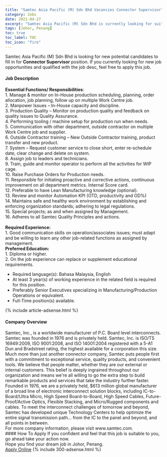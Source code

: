 ```yaml
---
title: "Samtec Asia Pacific (M) Sdn Bhd Vacancies Connector Supervisor" 
category: Jobs 
date: 2021-04-27 
excerpt: "Samtec Asia Pacific (M) Sdn Bhd is currently looking for suitable person to fill in the Connector Supervisor which based in Johor, Penang" 
tags: [Johor, Penang] 
toc: true 
toc_label: TOC 
toc_icon: "fire" 
--- 
```


<p>Samtec Asia Pacific (M) Sdn Bhd is looking for new potential candidates to fill in for <b>Connector Supervisor</b> position. If you currently looking for new job opportunities and qualified with the job desc, feel free to apply this job.
</p><div><div><h4>Job Description</h4></div><div><div><span><div><div><strong>Essential Functions/ Responsibilities</strong>:<br>1. Manage &amp; monitor on In-House production scheduling, planning, order allocation, job planning, follow up on multiple Work Centre job.<br>2. Manpower Issues &#8211; In-House capacity and discipline.<br>3. Production Quality &#8211; Monitor on production quality and feedback on quality issues to Quality Assurance.<br>4. Performing tooling / machine setup for production run when needs.<br>5. Communication with other department, outside contractor on multiple Work Centre job and supplier.<br>6. Outside Contractor training &#8211; New Outside Contractor training, product transfer and new product.<br>7. System &#8211; Request customer service to close short, enter re-schedule date, clear change and delete on system.<br>8. Assign job to leaders and technicians.<br>9. Train, guide and monitor operator to perform all the activities for WIP cage.<br>10. Raise Purchase Orders for Production needs.<br>11. Responsible for initiating proactive and corrective actions, continuous improvement on all department metrics. Internal Score card.<br>12. Preferable to have Lean Manufacturing knowledge (optional).<br>13. Review and monitor Automation KPI (OTD, productivity and OD%)<br>14. Maintains safe and healthy work environment by establishing and enforcing organization standards; adhering to legal regulations.<br>15. Special projects; as and when assigned by Management.<br>16. Adheres to all Samtec Quality Principles and actions.</div><br><div><strong>Required Experience:</strong><div>1. Good communication skills on operation/associates issues; must adapt and be willing to learn any other job-related functions as assigned by management.</div><div><strong>Preferred Education:</strong><br>1. Diploma or higher.<br>2. On the job experience can replace or supplement educational requirements.&#160;</div><ul><li>Required language(s): Bahasa Malaysia, English</li><li>At least 3 year(s) of working experience in the related field is required for this position.</li><li>Preferably Senior Executives specializing in Manufacturing/Production Operations or equivalent.</li><li>Full-Time position(s) available.</li></ul></div></div></span></div></div></div> 
{% include article-adsense.html %} 
<div><div><h4>Company Overview</h4></div><div><div><span><div><div>
<div>
		Samtec, Inc., is a worldwide manufacturer of P.C. Board level interconnects. Samtec was founded in 1976 and is privately held. Samtec, Inc. is ISO/TS 16949:2009, ISO 9001:2008, and ISO 14001:2004 registered with a 5-A1 Dun and Bradstreet rating, the highest available for a corporation this size.</div>
<div>
<div>
			Much more than just another connector company, Samtec puts people first with a commitment to exceptional service, quality products, and convenient tools. We believe that people matter, whether they are our external or internal customers. This belief is deeply ingrained throughout our organization and means we're all willing to go the extra step to build remarkable products and services that take the industry further faster.</div>
<div>
			Founded in 1976, we are a privately held, $613 million global manufacturer of a broad line of electronic interconnect solution blocks, including IC-to-Board/Ultra Micro, High Speed Board-to-Board, High Speed Cables, Future-Proof/Active Optics, Flexible Stacking, and Micro/Rugged components and cables. To meet the interconnect challenges of tomorrow and beyond, Samtec has developed unique Technology Centers to help optimize the entire signal transmission path&#8230; from the IC to the panel and beyond, and all points in between.</div>
</div>
<div>
		For more company information, please visit www.samtec.com.</div>
</div></div></span></div></div></div> 
#### How To Apply 
If you confident and feel that this job is suitable to you, go ahead take your action now. <br/> 
Hope you find your dream job in Johor, Penang. <br/> 
<a href="https://www.jobstreet.com.my/en/job/connector-supervisor-4549796?jobId=jobstreet-my-job-4549796&" class="btn btn--info" target="_blank" rel="nofollow noopenner">Apply Online</a> 
{% include 300-adsense.html %} 